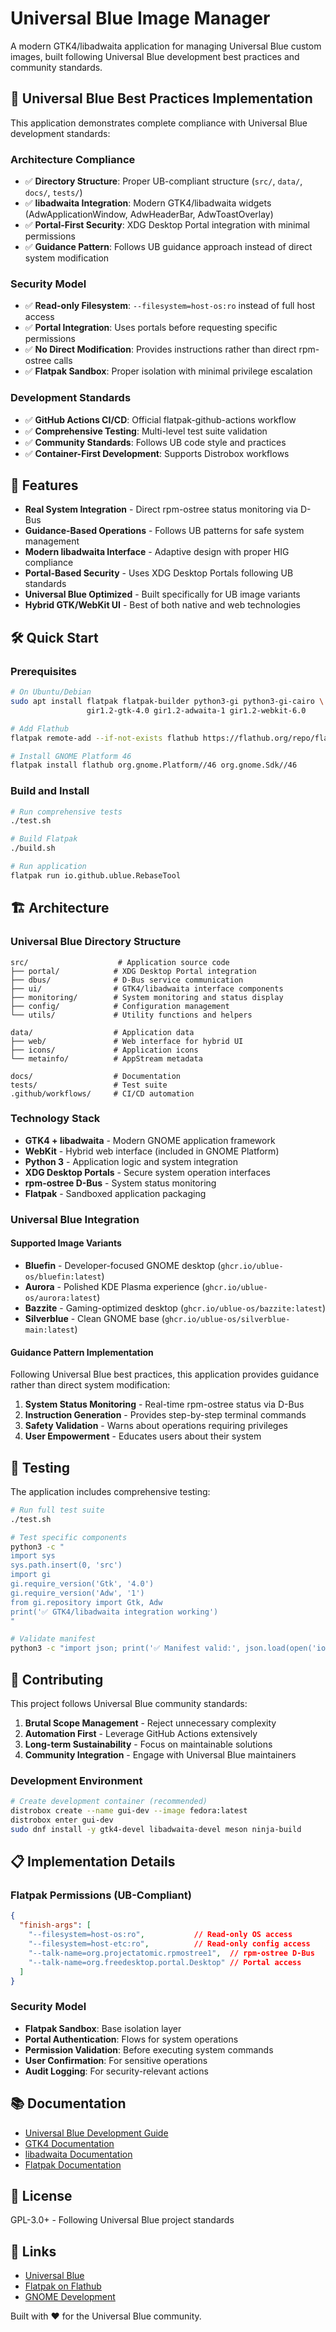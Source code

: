 # Universal Blue Image Manager

A modern GTK4/libadwaita application for managing Universal Blue custom images, built following Universal Blue development best practices and community standards.

## 🎯 Universal Blue Best Practices Implementation

This application demonstrates complete compliance with Universal Blue development standards:

### Architecture Compliance
- ✅ **Directory Structure**: Proper UB-compliant structure (`src/`, `data/`, `docs/`, `tests/`)
- ✅ **libadwaita Integration**: Modern GTK4/libadwaita widgets (AdwApplicationWindow, AdwHeaderBar, AdwToastOverlay)
- ✅ **Portal-First Security**: XDG Desktop Portal integration with minimal permissions
- ✅ **Guidance Pattern**: Follows UB guidance approach instead of direct system modification

### Security Model
- ✅ **Read-only Filesystem**: `--filesystem=host-os:ro` instead of full host access
- ✅ **Portal Integration**: Uses portals before requesting specific permissions  
- ✅ **No Direct Modification**: Provides instructions rather than direct rpm-ostree calls
- ✅ **Flatpak Sandbox**: Proper isolation with minimal privilege escalation

### Development Standards
- ✅ **GitHub Actions CI/CD**: Official flatpak-github-actions workflow
- ✅ **Comprehensive Testing**: Multi-level test suite validation
- ✅ **Community Standards**: Follows UB code style and practices
- ✅ **Container-First Development**: Supports Distrobox workflows

## 🚀 Features

- **Real System Integration** - Direct rpm-ostree status monitoring via D-Bus
- **Guidance-Based Operations** - Follows UB patterns for safe system management  
- **Modern libadwaita Interface** - Adaptive design with proper HIG compliance
- **Portal-Based Security** - Uses XDG Desktop Portals following UB standards
- **Universal Blue Optimized** - Built specifically for UB image variants
- **Hybrid GTK/WebKit UI** - Best of both native and web technologies

## 🛠️ Quick Start

### Prerequisites
```bash
# On Ubuntu/Debian
sudo apt install flatpak flatpak-builder python3-gi python3-gi-cairo \
                 gir1.2-gtk-4.0 gir1.2-adwaita-1 gir1.2-webkit-6.0

# Add Flathub
flatpak remote-add --if-not-exists flathub https://flathub.org/repo/flathub.flatpakrepo

# Install GNOME Platform 46
flatpak install flathub org.gnome.Platform//46 org.gnome.Sdk//46
```

### Build and Install
```bash
# Run comprehensive tests
./test.sh

# Build Flatpak
./build.sh

# Run application
flatpak run io.github.ublue.RebaseTool
```

## 🏗️ Architecture

### Universal Blue Directory Structure
```
src/                    # Application source code
├── portal/            # XDG Desktop Portal integration
├── dbus/              # D-Bus service communication  
├── ui/                # GTK4/libadwaita interface components
├── monitoring/        # System monitoring and status display
├── config/            # Configuration management
└── utils/             # Utility functions and helpers

data/                  # Application data
├── web/               # Web interface for hybrid UI
├── icons/             # Application icons
└── metainfo/          # AppStream metadata

docs/                  # Documentation
tests/                 # Test suite
.github/workflows/     # CI/CD automation
```

### Technology Stack
- **GTK4 + libadwaita** - Modern GNOME application framework
- **WebKit** - Hybrid web interface (included in GNOME Platform)
- **Python 3** - Application logic and system integration
- **XDG Desktop Portals** - Secure system operation interfaces
- **rpm-ostree D-Bus** - System status monitoring
- **Flatpak** - Sandboxed application packaging

### Universal Blue Integration

#### Supported Image Variants
- **Bluefin** - Developer-focused GNOME desktop (`ghcr.io/ublue-os/bluefin:latest`)
- **Aurora** - Polished KDE Plasma experience (`ghcr.io/ublue-os/aurora:latest`)
- **Bazzite** - Gaming-optimized desktop (`ghcr.io/ublue-os/bazzite:latest`)
- **Silverblue** - Clean GNOME base (`ghcr.io/ublue-os/silverblue-main:latest`)

#### Guidance Pattern Implementation
Following Universal Blue best practices, this application provides guidance rather than direct system modification:

1. **System Status Monitoring** - Real-time rpm-ostree status via D-Bus
2. **Instruction Generation** - Provides step-by-step terminal commands
3. **Safety Validation** - Warns about operations requiring privileges
4. **User Empowerment** - Educates users about their system

## 🧪 Testing

The application includes comprehensive testing:

```bash
# Run full test suite
./test.sh

# Test specific components
python3 -c "
import sys
sys.path.insert(0, 'src')
import gi
gi.require_version('Gtk', '4.0')
gi.require_version('Adw', '1')
from gi.repository import Gtk, Adw
print('✅ GTK4/libadwaita integration working')
"

# Validate manifest
python3 -c "import json; print('✅ Manifest valid:', json.load(open('io.github.ublue.RebaseTool.json'))['app-id'])"
```

## 🤝 Contributing

This project follows Universal Blue community standards:

1. **Brutal Scope Management** - Reject unnecessary complexity
2. **Automation First** - Leverage GitHub Actions extensively  
3. **Long-term Sustainability** - Focus on maintainable solutions
4. **Community Integration** - Engage with Universal Blue maintainers

### Development Environment
```bash
# Create development container (recommended)
distrobox create --name gui-dev --image fedora:latest
distrobox enter gui-dev
sudo dnf install -y gtk4-devel libadwaita-devel meson ninja-build
```

## 📋 Implementation Details

### Flatpak Permissions (UB-Compliant)
```json
{
  "finish-args": [
    "--filesystem=host-os:ro",           // Read-only OS access
    "--filesystem=host-etc:ro",          // Read-only config access
    "--talk-name=org.projectatomic.rpmostree1",  // rpm-ostree D-Bus
    "--talk-name=org.freedesktop.portal.Desktop" // Portal access
  ]
}
```

### Security Model
- **Flatpak Sandbox**: Base isolation layer
- **Portal Authentication**: Flows for system operations
- **Permission Validation**: Before executing system commands
- **User Confirmation**: For sensitive operations
- **Audit Logging**: For security-relevant actions

## 📚 Documentation

- [Universal Blue Development Guide](https://universal-blue.org/guide/)
- [GTK4 Documentation](https://docs.gtk.org/gtk4/)
- [libadwaita Documentation](https://gnome.pages.gitlab.gnome.org/libadwaita/)
- [Flatpak Documentation](https://docs.flatpak.org/)

## 📄 License

GPL-3.0+ - Following Universal Blue project standards

## 🔗 Links

- [Universal Blue](https://github.com/universal-blue)
- [Flatpak on Flathub](https://flathub.org/)
- [GNOME Development](https://developer.gnome.org/)

Built with ❤️ for the Universal Blue community.
